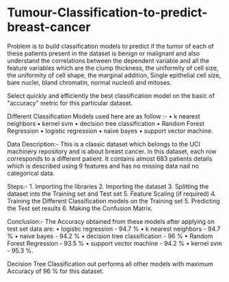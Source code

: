 # Tumour-Classification-to-predict-breast-cancer

Problem is to build classification models to predict if the tumor of each of these patients present in the dataset is benign or malignant and also understand the correlations between the dependent variable and all the feature variables which are the clump thickness, the uniformity of cell size, the uniformity of cell shape, the marginal addition, Single epithelial cell size, bare nuclei, bland chromatin, normal nucleoli and mitoses.


Select quickly and efficiently the best classification model on the basic of "accuracy" metric for this particular dataset.

Different Classification Models used here are as follow :- • k nearest neighbors • kernel svm • decision tree classification • Random Forest Regression • logistic regression • naive bayes • support vector machine.

Data Description:- This is a classic dataset which belongs to the UCI machinery repository and is about breast cancer. In this dataset, each row corresponds to a different patient. It contains almost 683 patients details which is described using 9 features and has no missing data nad no categorical data.

Steps:- 1. Importing the libraries 2. Importing the dataset 3. Splitting the dataset into the Training set and Test set 5. Feature Scaling (if required) 4. Training the Different Classification models on the Training set 5. Predicting the Test set results 6. Making the Confusion Matrix.

Conclusion:- The Accuracy obtained from these models after applying on test set data are: • logistic regression - 94.7 % • k nearest neighbors - 94.7 % • naive bayes - 94.2 % • decision tree classification - 96 %  • Random Forest Regression - 93.5 % • support vector machine - 94.2 % • kernel svm - 95.3 %.

Decision Tree Classification out performs all other models with maximum Accuracy of 96 % for this dataset.
